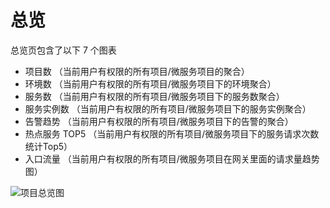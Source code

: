 # 总览

总览页包含了以下 7 个图表

- 项目数 （当前用户有权限的所有项目/微服务项目的聚合）
- 环境数 （当前用户有权限的所有项目/微服务项目下的环境聚合）
- 服务数 （当前用户有权限的所有项目/微服务项目下的服务数聚合）
- 服务实例数 （当前用户有权限的所有项目/微服务项目下的服务实例聚合）
- 告警趋势 （当前用户有权限的所有项目/微服务项目下的告警的聚合）
- 热点服务 TOP5 （当前用户有权限的所有项目/微服务项目下的服务请求次数统计Top5）
- 入口流量 （当前用户有权限的所有项目/微服务项目在网关里面的请求量趋势图）

![项目总览图](http://terminus-paas.oss-cn-hangzhou.aliyuncs.com/paas-doc/2021/08/11/eb32c32e-ad22-4960-b0cf-01a3cb7e02b2.png)

